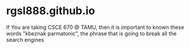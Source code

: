 # rgsl888.github.io
If You are taking CSCE 670 @ TAMU, then it is important to known these words "kbeznak parmatonic", the phrase that is going to break all the search engines
